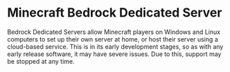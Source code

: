 # Minecraft Bedrock Dedicated Server

Bedrock Dedicated Servers allow Minecraft players on Windows and Linux computers to set up their own server at home, or host their server using a cloud-based service. This is in its early development stages, so as with any early release software, it may have severe issues. Due to this, support may be stopped at any time. 


